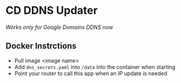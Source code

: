 # CD DDNS Updater

*Works only for Google Domains DDNS now*

## Docker Instrctions
 - Pull image \<image name>
 - Add `dns_secrets.yaml` into `/data` into the container when starting
 - Point your router to call this app when an IP update is needed
